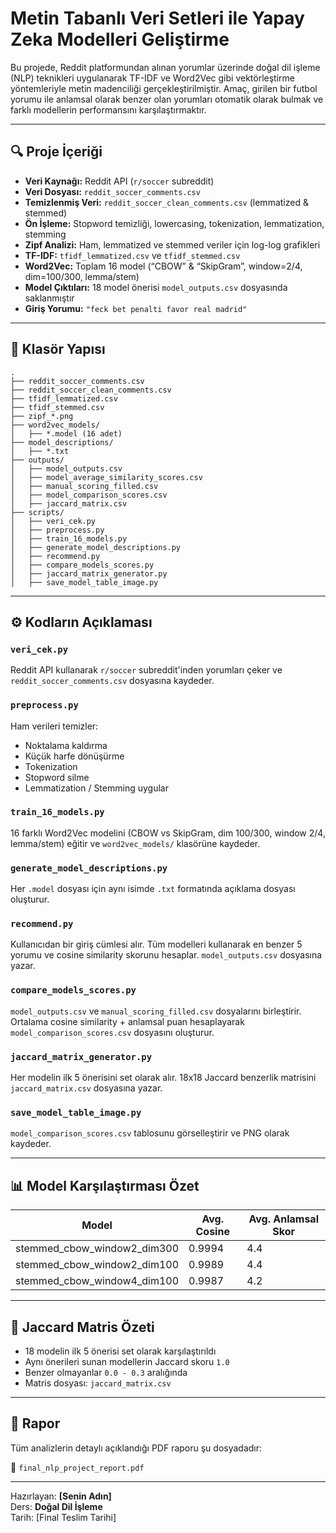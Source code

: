 # Metin Tabanlı Veri Setleri ile Yapay Zeka Modelleri Geliştirme

Bu projede, Reddit platformundan alınan yorumlar üzerinde doğal dil işleme (NLP) teknikleri uygulanarak TF-IDF ve Word2Vec gibi vektörleştirme yöntemleriyle metin madenciliği gerçekleştirilmiştir. Amaç, girilen bir futbol yorumu ile anlamsal olarak benzer olan yorumları otomatik olarak bulmak ve farklı modellerin performansını karşılaştırmaktır.

---

## 🔍 Proje İçeriği

- **Veri Kaynağı:** Reddit API (`r/soccer` subreddit)
- **Veri Dosyası:** `reddit_soccer_comments.csv`
- **Temizlenmiş Veri:** `reddit_soccer_clean_comments.csv` (lemmatized & stemmed)
- **Ön İşleme:** Stopword temizliği, lowercasing, tokenization, lemmatization, stemming
- **Zipf Analizi:** Ham, lemmatized ve stemmed veriler için log-log grafikleri
- **TF-IDF:** `tfidf_lemmatized.csv` ve `tfidf_stemmed.csv`
- **Word2Vec:** Toplam 16 model (“CBOW” & “SkipGram”, window=2/4, dim=100/300, lemma/stem)
- **Model Çıktıları:** 18 model önerisi `model_outputs.csv` dosyasında saklanmıştır
- **Giriş Yorumu:** `"feck bet penalti favor real madrid"`

---

## 📁 Klasör Yapısı
```
.
├── reddit_soccer_comments.csv
├── reddit_soccer_clean_comments.csv
├── tfidf_lemmatized.csv
├── tfidf_stemmed.csv
├── zipf_*.png
├── word2vec_models/
│   ├── *.model (16 adet)
├── model_descriptions/
│   ├── *.txt
├── outputs/
│   ├── model_outputs.csv
│   ├── model_average_similarity_scores.csv
│   ├── manual_scoring_filled.csv
│   ├── model_comparison_scores.csv
│   ├── jaccard_matrix.csv
├── scripts/
│   ├── veri_cek.py
│   ├── preprocess.py
│   ├── train_16_models.py
│   ├── generate_model_descriptions.py
│   ├── recommend.py
│   ├── compare_models_scores.py
│   ├── jaccard_matrix_generator.py
│   ├── save_model_table_image.py
```

---

## ⚙ Kodların Açıklaması

### `veri_cek.py`
Reddit API kullanarak `r/soccer` subreddit'inden yorumları çeker ve `reddit_soccer_comments.csv` dosyasına kaydeder.

### `preprocess.py`
Ham verileri temizler:
- Noktalama kaldırma
- Küçük harfe dönüşürme
- Tokenization
- Stopword silme
- Lemmatization / Stemming uygular

### `train_16_models.py`
16 farklı Word2Vec modelini (CBOW vs SkipGram, dim 100/300, window 2/4, lemma/stem) eğitir ve `word2vec_models/` klasörüne kaydeder.

### `generate_model_descriptions.py`
Her `.model` dosyası için aynı isimde `.txt` formatında açıklama dosyası oluşturur.

### `recommend.py`
Kullanıcıdan bir giriş cümlesi alır. Tüm modelleri kullanarak en benzer 5 yorumu ve cosine similarity skorunu hesaplar. `model_outputs.csv` dosyasına yazar.

### `compare_models_scores.py`
`model_outputs.csv` ve `manual_scoring_filled.csv` dosyalarını birleştirir. Ortalama cosine similarity + anlamsal puan hesaplayarak `model_comparison_scores.csv` dosyasını oluşturur.

### `jaccard_matrix_generator.py`
Her modelin ilk 5 önerisini set olarak alır. 18x18 Jaccard benzerlik matrisini `jaccard_matrix.csv` dosyasına yazar.

### `save_model_table_image.py`
`model_comparison_scores.csv` tablosunu görselleştirir ve PNG olarak kaydeder.

---

## 📊 Model Karşılaştırması Özet

| Model | Avg. Cosine | Avg. Anlamsal Skor |
|-------|-------------|---------------------|
| stemmed_cbow_window2_dim300 | 0.9994 | 4.4 |
| stemmed_cbow_window2_dim100 | 0.9989 | 4.4 |
| stemmed_cbow_window4_dim100 | 0.9987 | 4.2 |

---

## 🔄 Jaccard Matris Özeti

- 18 modelin ilk 5 önerisi set olarak karşılaştırıldı
- Aynı önerileri sunan modellerin Jaccard skoru `1.0`
- Benzer olmayanlar `0.0 - 0.3` aralığında
- Matris dosyası: `jaccard_matrix.csv`

---

## 📄 Rapor

Tüm analizlerin detaylı açıklandığı PDF raporu şu dosyadadır:

📄 `final_nlp_project_report.pdf`

---

Hazırlayan: **[Senin Adın]**  
Ders: **Doğal Dil İşleme**  
Tarih: [Final Teslim Tarihi]
